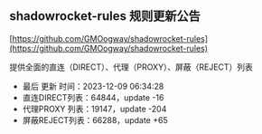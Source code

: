 ## shadowrocket-rules 规则更新公告

[https://github.com/GMOogway/shadowrocket-rules](https://github.com/GMOogway/shadowrocket-rules)

提供全面的直连（DIRECT）、代理（PROXY）、屏蔽（REJECT）列表
- 最后 更新 时间：2023-12-09 06:34:28
- 直连DIRECT列表：64844，update -16
- 代理PROXY 列表：19147，update -204
- 屏蔽REJECT列表：66288，update +65